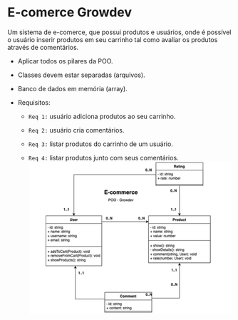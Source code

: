# E-comerce Growdev

Um sistema de e-comerce, que possui produtos e usuários, onde é possível o usuário inserir produtos em seu carrinho tal como avaliar os produtos através de comentários.

- Aplicar todos os pilares da POO.
- Classes devem estar separadas (arquivos).
- Banco de dados em memória (array).

- Requisitos:

  - `Req 1:` usuário adiciona produtos ao seu carrinho.

  - `Req 2:` usuário cria comentários.

  - `Req 3:` listar produtos do carrinho de um usuário.

  - `Req 4:` listar produtos junto com seus comentários.
    <img src="./Ilustração.png" alt= "Diagrama UML - E-comerce" style="background: #ffff">
